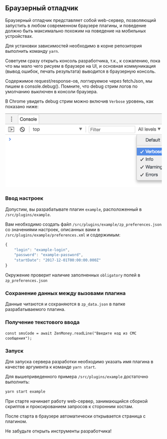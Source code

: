 ## Браузерный отладчик

Браузерный отладчик представляет собой web-сервер, позволяющий запустить в любом современном браузере плагины, и поведение должно быть максимально похожим на поведение на мобильных устройствах.

Для установки зависимостей необходимо в корне репозитория выполнить команду `yarn`.

Советуем сразу открыть консоль разработчика, т.к., к сожалению, пока что мы мало чего рисуем в браузере на UI, и основная коммуникация (вывод ошибок, печать результата) выводится в браузерную консоль.

Содержимое request/response-ов, логгируемое через fetchJson, мы пишем в console.debug(). Помните, что debug стрим логов по умолчанию выключен в консоли браузера.

В Chrome увидеть debug стрим можно включив `Verbose` уровень, как показано ниже:

![console levels](assets/console-levels.png)

### Ввод настроек

Допустим, вы разрабатывате плагин `example`, расположенный в `/src/plugins/example`.

Вам необходимо создать файл `/src/plugins/example/zp_preferences.json` со значениями настроек, описанных вами в `/src/plugins/example/preferences.xml` и содержимым:

```javascript
{
    "login": "example-login",
    "password": "example-password",
    "startDate": "2017-12-01T00:00:00.000Z"
}
```

Окружение проверит наличие заполненных `obligatory` полей в `zp_preferences.json`

### Сохранение данных между вызовами плагина

Данные читаются и сохраняются в `zp_data.json` в папке разрабатываемого плагина.

### Получение текстового ввода

```
const smsCode = await ZenMoney.readLine("Введите код из СМС сообщения");
```

### Запуск

Для запуска сервера разработки необходимо указать имя плагина в качестве аргумента к команде `yarn start`.

Для вышеприведенного примера `/src/plugins/example` достаточно выполнить:

```bash
yarn start example
```

При старте начинает работу web-сервер, занимающийся сборкой скриптов и проксированием запросов к сторонним хостам.

После старта в браузере автоматически открывается страница с плагином.

Не забудьте открыть инструменты разработчика!
